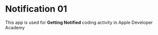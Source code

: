 # Notification 01

This app is used for __Getting Notified__ coding activity in Apple Developer Academy

